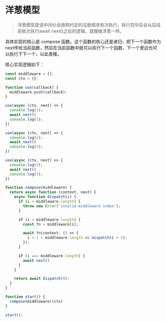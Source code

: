 # 洋葱模型

> 洋葱模型是说中间价会按照约定的注册顺序依次执行，执行完毕后会从后往前依次执行await next()之后的逻辑，就像拨洋葱一样。

具体实现的核心是 compose 函数。这个函数的核心还是递归，把下一个函数作为next传给当前函数，然后在当前函数中就可以执行下一个函数，下一个里边也可以执行下下一个，以此类推。  

核心实现逻辑如下：

``` js
const middleware = [];
const ctx = {};

function use(callback) {
  middleware.push(callback);
}

use(async (ctx, next) => {
  console.log(1);
  await next()
  console.log(1);
})

use(async (ctx, next) => {
  console.log(2);
  await next()
  console.log(2);
})

use(async (ctx, next) => {
  console.log(3);
  await next()
  console.log(3);
})

function compose(middleware) {
  return async function (context, next) {
    async function dispatch(i) {
      if (i > middleware.length) {
        throw new Error('invalid middleware index');
      }

      if (i < middleware.length) {
        const fn = middleware[i];

        await fn(context, () => {
          i + 1 < middleware.length && dispatch(i + 1);
        });
      }

      if (i === middleware.length) {
        await next()
      }
    }

    return await dispatch(0);
  }
}

function start() {
  compose(middleware)(ctx)
}

start();
```
